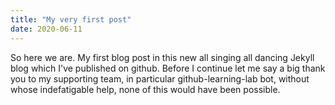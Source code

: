 ```yaml
---
title: "My very first post"
date: 2020-06-11
---
```


So here we are. My first blog post in this new all singing all dancing Jekyll blog
which I've published on github. Before I continue let me say a big thank you to my
supporting team, in particular github-learning-lab bot, without whose indefatigable
help, none of this would have been possible. 

